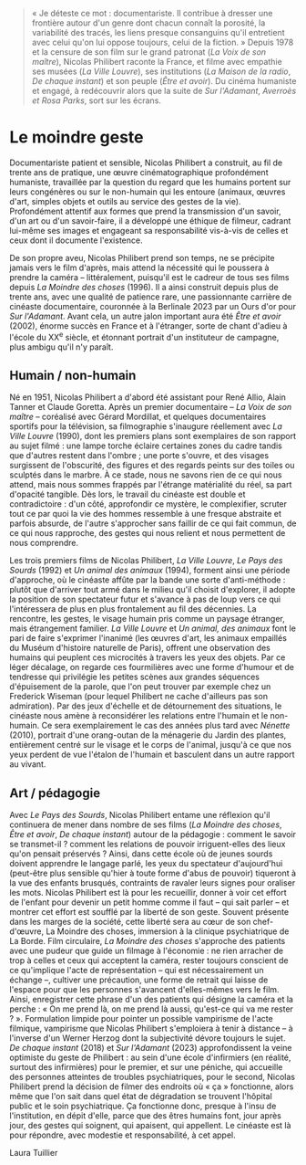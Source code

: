 > « Je déteste ce mot : documentariste. Il contribue à dresser une frontière autour d'un genre dont chacun connaît la porosité, la variabilité des tracés, les liens presque consanguins qu'il entretient avec celui qu'on lui oppose toujours, celui de la fiction. » Depuis 1978 et la censure de son film sur le grand patronat (_La Voix de son maître_), Nicolas Philibert raconte la France, et filme avec empathie ses musées (_La Ville Louvre_), ses institutions (_La Maison de la radio_, _De chaque instant_) et son peuple (_Être et avoir_). Du cinéma humaniste et engagé, à redécouvrir alors que la suite de _Sur l'Adamant_, _Averroès et Rosa Parks_, sort sur les écrans.

# Le moindre geste

Documentariste patient et sensible, Nicolas Philibert a construit, au fil de trente ans de pratique, une œuvre cinématographique profondément humaniste, travaillée par la question du regard que les humains portent sur leurs congénères ou sur le non-humain qui les entoure (animaux, œuvres d'art, simples objets et outils au service des gestes de la vie). Profondément attentif aux formes que prend la transmission d'un savoir, d'un art ou d'un savoir-faire, il a développé une éthique de filmeur, cadrant lui-même ses images et engageant sa responsabilité vis-à-vis de celles et ceux dont il documente l'existence.

De son propre aveu, Nicolas Philibert prend son temps, ne se précipite jamais vers le film d'après, mais attend la nécessité qui le poussera à prendre la caméra – littéralement, puisqu'il est le cadreur de tous ses films depuis _La Moindre des choses_ (1996). Il a ainsi construit depuis plus de trente ans, avec une qualité de patience rare, une passionnante carrière de cinéaste documentaire, couronnée à la Berlinale 2023 par un Ours d'or pour _Sur l'Adamant_. Avant cela, un autre jalon important aura été _Être et avoir_ (2002), énorme succès en France et à l'étranger, sorte de chant d'adieu à l'école du XX<sup>e</sup> siècle, et étonnant portrait d'un instituteur de campagne, plus ambigu qu'il n'y paraît.

## Humain / non-humain

Né en 1951, Nicolas Philibert a d'abord été assistant pour René Allio, Alain Tanner et Claude Goretta. Après un premier documentaire – _La Voix de son maître_ – coréalisé avec Gérard Mordillat, et quelques documentaires sportifs pour la télévision, sa filmographie s'inaugure réellement avec _La Ville Louvre_ (1990), dont les premiers plans sont exemplaires de son rapport au sujet filmé : une lampe torche éclaire certaines zones du cadre tandis que d'autres restent dans l'ombre ; une porte s'ouvre, et des visages surgissent de l'obscurité, des figures et des regards peints sur des toiles ou sculptés dans le marbre. À ce stade, nous ne savons rien de ce qui nous attend, mais nous sommes frappés par l'étrange matérialité du réel, sa part d'opacité tangible. Dès lors, le travail du cinéaste est double et contradictoire : d'un côté, approfondir ce mystère, le complexifier, scruter tout ce par quoi la vie des hommes ressemble à une fresque abstraite et parfois absurde, de l'autre s'approcher sans faillir de ce qui fait commun, de ce qui nous rapproche, des gestes qui nous relient et nous permettent de nous comprendre.

Les trois premiers films de Nicolas Philibert, _La Ville Louvre_, _Le Pays des Sourds_ (1992) et _Un animal des animaux_ (1994), forment ainsi une période d'approche, où le cinéaste affûte par la bande une sorte d'anti-méthode : plutôt que d'arriver tout armé dans le milieu qu'il choisit d'explorer, il adopte la position de son spectateur futur et s'avance à pas de loup vers ce qui l'intéressera de plus en plus frontalement au fil des décennies. La rencontre, les gestes, le visage humain pris comme un paysage étranger, mais étrangement familier. _La Ville Louvre_ et _Un animal, des animaux_ font le pari de faire s'exprimer l'inanimé (les œuvres d'art, les animaux empaillés du Muséum d'histoire naturelle de Paris), offrent une observation des humains qui peuplent ces microcités à travers les yeux des objets. Par ce léger décalage, on regarde ces fourmilières avec une forme d'humour et de tendresse qui privilégie les petites scènes aux grandes séquences d'épuisement de la parole, que l'on peut trouver par exemple chez un Frederick Wiseman (pour lequel Philibert ne cache d'ailleurs pas son admiration). Par des jeux d'échelle et de détournement des situations, le cinéaste nous amène à reconsidérer les relations entre l'humain et le non-humain. Ce sera exemplairement le cas des années plus tard avec _Nénette_ (2010), portrait d'une orang-outan de la ménagerie du Jardin des plantes, entièrement centré sur le visage et le corps de l'animal, jusqu'à ce que nos yeux perdent de vue l'étalon de l'humain et basculent dans un autre rapport au vivant.

## Art / pédagogie

Avec _Le Pays des Sourds_, Nicolas Philibert entame une réflexion qu'il continuera de mener dans nombre de ses films (_La Moindre des choses_, _Être et avoir_, _De chaque instant_) autour de la pédagogie : comment le savoir se transmet-il ? comment les relations de pouvoir irriguent-elles des lieux qu'on pensait préservés ? Ainsi, dans cette école où de jeunes sourds doivent apprendre le langage parlé, les yeux du spectateur d'aujourd'hui (peut-être plus sensible qu'hier à toute forme d'abus de pouvoir) tiqueront à la vue des enfants brusqués, contraints de ravaler leurs signes pour oraliser les mots. Nicolas Philibert est là pour les recueillir, donner à voir cet effort de l'enfant pour devenir un petit homme comme il faut – qui sait parler – et montrer cet effort est soufflé par la liberté de son geste. Souvent présente dans les marges de la société, cette liberté sera au cœur de son chef-d'œuvre, La Moindre des choses, immersion à la clinique psychiatrique de La Borde. Film circulaire, _La Moindre des choses_ s'approche des patients avec une pudeur que guide un filmage à l'économie : ne rien arracher de trop à celles et ceux qui acceptent la caméra, rester toujours conscient de ce qu'implique l'acte de représentation – qui est nécessairement un échange –, cultiver une précaution, une forme de retrait qui laisse de l'espace pour que les personnes s'avancent d'elles-mêmes vers le film. Ainsi, enregistrer cette phrase d'un des patients qui désigne la caméra et la perche : « On me prend là, on me prend là aussi, qu'est-ce qui va me rester ? ». Formulation limpide pour pointer un possible vampirisme de l'acte filmique, vampirisme que Nicolas Philibert s'emploiera à tenir à distance – à l'inverse d'un Werner Herzog dont la subjectivité dévore toujours le sujet. _De chaque instant_ (2018) et _Sur l'Adamant_ (2023) approfondissent la veine optimiste du geste de Philibert : au sein d'une école d'infirmiers (en réalité, surtout des infirmières) pour le premier, et sur une péniche, qui accueille des personnes atteintes de troubles psychiatriques, pour le second, Nicolas Philibert prend la décision de filmer des endroits où « ça » fonctionne, alors même que l'on sait dans quel état de dégradation se trouvent l'hôpital public et le soin psychiatrique. Ça fonctionne donc, presque à l'insu de l'institution, en dépit d'elle, parce que des êtres humains font, jour après jour, des gestes qui soignent, qui apaisent, qui appellent. Le cinéaste est là pour répondre, avec modestie et responsabilité, à cet appel.

<div class="author">Laura Tuillier</div>
